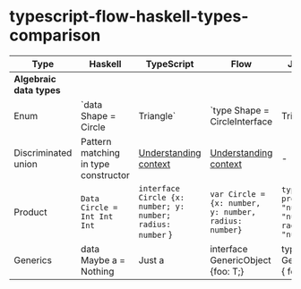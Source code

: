 # typescript-flow-haskell-types-comparison

| Type  | Haskell  | TypeScript  | Flow | JSON Schema  |
|---|---|---|---|---|
| **Algebraic data types**  |   |   |   |   |
| Enum  |  `data Shape = Circle | Triangle` | `type Shape = CircleInterface | TriangleInterface`  |  `var Shape: CircleVar | TriangleVar` |  `anyOf: [{ type: "object"}, { type: "object"}]` |
| Discriminated union  |  Pattern matching in type constructor | [Understanding context](https://github.com/Microsoft/TypeScript/pull/9163)  |  [Understanding context](https://flowtype.org/blog/2015/07/03/Disjoint-Unions.html) |  - |
|Product|`Data Circle = Int Int Int`| `interface Circle {x: number; y: number; radius: number` }| `var Circle = {x: number, y: number, radius: number}` | `type: "object", properties: {x: "number", y: "number", radius: "number"}` |
|Generics| data Maybe a = Nothing | Just a  | interface GenericObject<T> {foo: T;} | type GenericObject<T> = { foo: T }; | - |
